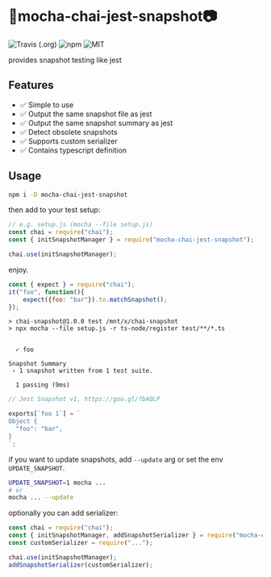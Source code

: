 # 🍵mocha-chai-jest-snapshot📷

![Travis (.org)](https://img.shields.io/travis/mochiya98/mocha-chai-jest-snapshot?style=flat-square) ![npm](https://img.shields.io/npm/v/mocha-chai-jest-snapshot?style=flat-square) ![MIT](https://img.shields.io/npm/l/mocha-chai-jest-snapshot?style=flat-square)

provides snapshot testing like jest

## Features

- ✅ Simple to use
- ✅ Output the same snapshot file as jest
- ✅ Output the same snapshot summary as jest
- ✅ Detect obsolete snapshots
- ✅ Supports custom serializer
- ✅ Contains typescript definition

## Usage

```bash
npm i -D mocha-chai-jest-snapshot
```

then add to your test setup:


```js
// e.g. setup.js (mocha --file setup.js)
const chai = require("chai");
const { initSnapshotManager } = require("mocha-chai-jest-snapshot");

chai.use(initSnapshotManager);
```

enjoy.

```js
const { expect } = require("chai");
it("foo", function(){
	expect({foo: "bar"}).to.matchSnapshot();
});
```

```
> chai-snapshot@1.0.0 test /mnt/x/chai-snapshot
> npx mocha --file setup.js -r ts-node/register test/**/*.ts


  ✓ foo

Snapshot Summary
 › 1 snapshot written from 1 test suite.

  1 passing (9ms)
```

```js
// Jest Snapshot v1, https://goo.gl/fbAQLP

exports[`foo 1`] = `
Object {
  "foo": "bar",
}
`;
```

if you want to update snapshots, add `--update` arg or set the env `UPDATE_SNAPSHOT`.

```bash
UPDATE_SNAPSHOT=1 mocha ...
# or
mocha ... --update
```

optionally you can add serializer:

```js
const chai = require("chai");
const { initSnapshotManager, addSnapshotSerializer } = require("mocha-chai-jest-snapshot");
const customSerializer = require("...");

chai.use(initSnapshotManager);
addSnapshotSerializer(customSerializer);
```
